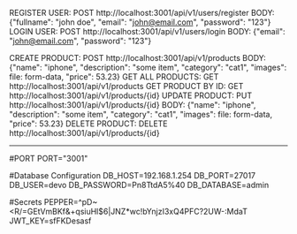 REGISTER USER: POST http://localhost:3001/api/v1/users/register BODY: {"fullname": "john doe", "email": "john@email.com", "password": "123"}
LOGIN USER: POST http://localhost:3001/api/v1/users/login BODY: {"email": "john@email.com", "password": "123"}

CREATE PRODUCT: POST http://localhost:3001/api/v1/products BODY: {"name": "iphone", "description": "some item", "category": "cat1", "images": file: form-data, "price": 53.23}
GET ALL PRODUCTS: GET http://localhost:3001/api/v1/products
GET PRODUCT BY ID: GET http://localhost:3001/api/v1/products/{id}
UPDATE PRODUCT: PUT http://localhost:3001/api/v1/products/{id} BODY: {"name": "iphone", "description": "some item", "category": "cat1", "images": file: form-data, "price": 53.23}
DELETE PRODUCT: DELETE http://localhost:3001/api/v1/products/{id}

*******************************************************************************************************************
#PORT
PORT="3001"

#Database Configuration
DB_HOST=192.168.1.254
DB_PORT=27017
DB_USER=devo
DB_PASSWORD=Pn8TtdA5%40
DB_DATABASE=admin

#Secrets
PEPPER=^pD~<R/=GEtVmBKf&+qsiuHl$6|JNZ*wc!bYnjzI3xQ4PFC?2UW-:MdaT
JWT_KEY=sfFKDesasf
